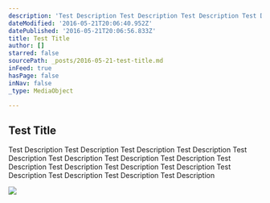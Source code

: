 ```yaml
---
description: 'Test Description Test Description Test Description Test Description Test Description Test Description Test Description Test Description Test Description Test Description Test Description Test Description Test Description Test Description Test Description Test Description '
dateModified: '2016-05-21T20:06:40.952Z'
datePublished: '2016-05-21T20:06:56.833Z'
title: Test Title
author: []
starred: false
sourcePath: _posts/2016-05-21-test-title.md
inFeed: true
hasPage: false
inNav: false
_type: MediaObject

---
```

<article style=""><h1>Test Title</h1><p>Test Description Test Description Test Description Test Description Test Description Test Description Test Description Test Description Test Description Test Description Test Description Test Description Test Description Test Description Test Description Test Description </p></article>

![](https://the-grid-user-content.s3-us-west-2.amazonaws.com/cc4882da-15aa-485d-a873-23b9997b9fb6.gif)